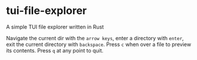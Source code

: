 # tui-file-explorer
A simple TUI file explorer written in Rust

Navigate the current dir with the `arrow keys`, enter a directory with `enter`, exit the current directory with `backspace`. 
Press `c` when over a file to preview its contents.
Press `q` at any point to quit.
